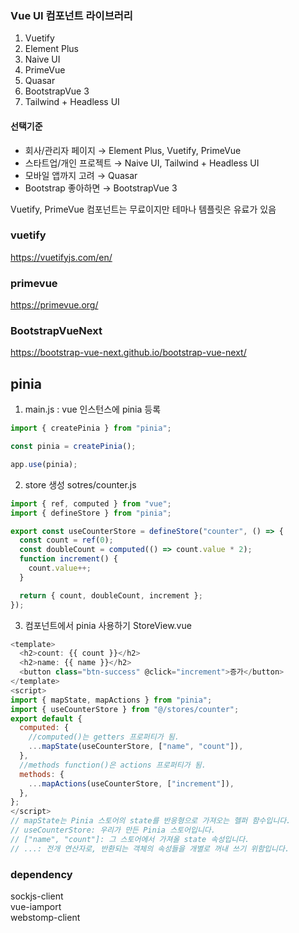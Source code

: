 ### Vue UI 컴포넌트 라이브러리

1. Vuetify
2. Element Plus
3. Naive UI
4. PrimeVue
5. Quasar
6. BootstrapVue 3
7. Tailwind + Headless UI

#### 선택기준

- 회사/관리자 페이지 → Element Plus, Vuetify, PrimeVue
- 스타트업/개인 프로젝트 → Naive UI, Tailwind + Headless UI
- 모바일 앱까지 고려 → Quasar
- Bootstrap 좋아하면 → BootstrapVue 3

Vuetify, PrimeVue 컴포넌트는 무료이지만 테마나 템플릿은 유료가 있음

### vuetify

https://vuetifyjs.com/en/

### primevue

https://primevue.org/

### BootstrapVueNext

https://bootstrap-vue-next.github.io/bootstrap-vue-next/

## pinia

1. main.js : vue 인스턴스에 pinia 등록

```javascript
import { createPinia } from "pinia";

const pinia = createPinia();

app.use(pinia);
```

2. store 생성
   sotres/counter.js

```javascript
import { ref, computed } from "vue";
import { defineStore } from "pinia";

export const useCounterStore = defineStore("counter", () => {
  const count = ref(0);
  const doubleCount = computed(() => count.value * 2);
  function increment() {
    count.value++;
  }

  return { count, doubleCount, increment };
});
```

3. 컴포넌트에서 pinia 사용하기
   StoreView.vue

```javascript
<template>
  <h2>count: {{ count }}</h2>
  <h2>name: {{ name }}</h2>
  <button class="btn-success" @click="increment">증가</button>
</template>
<script>
import { mapState, mapActions } from "pinia";
import { useCounterStore } from "@/stores/counter";
export default {
  computed: {
    //computed()는 getters 프로퍼티가 됨.
    ...mapState(useCounterStore, ["name", "count"]),
  },
  //methods function()은 actions 프로퍼티가 됨.
  methods: {
    ...mapActions(useCounterStore, ["increment"]),
  },
};
</script>
// mapState는 Pinia 스토어의 state를 반응형으로 가져오는 헬퍼 함수입니다.
// useCounterStore: 우리가 만든 Pinia 스토어입니다.
// ["name", "count"]: 그 스토어에서 가져올 state 속성입니다.
// ...: 전개 연산자로, 반환되는 객체의 속성들을 개별로 꺼내 쓰기 위함입니다.
```

### dependency

sockjs-client  
vue-iamport  
webstomp-client
